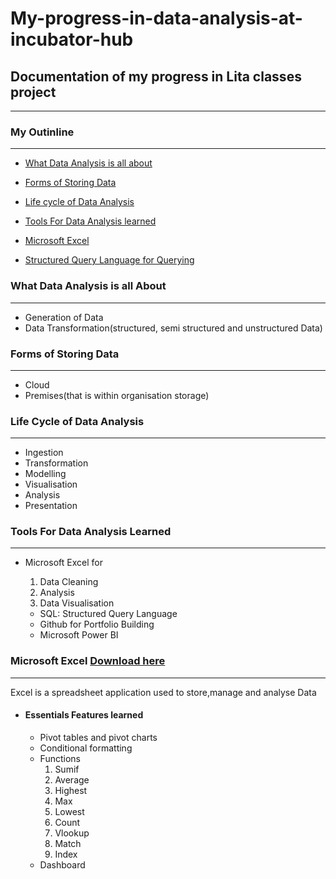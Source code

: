 # My-progress-in-data-analysis-at-incubator-hub

## Documentation of my progress in Lita classes project
---

### My Outinline
---

- [What Data Analysis is all about](#what-data-is-all-about)

- [Forms of Storing Data](#forms-of-storing-data)

- [Life cycle of Data Analysis](#life-cycle-of-data-analysis)

- [Tools For Data Analysis learned](#tools-for-data-anaysis-learned)

- [Microsoft Excel](#microsoft-excel)

- [Structured Query Language for Querying](#structured-query-language-for-querying)

### What Data Analysis is all About
---
- Generation of Data
- Data Transformation(structured, semi structured and unstructured Data)

### Forms of Storing Data
---
- Cloud
- Premises(that is within organisation storage)

### Life Cycle of Data Analysis 
---
- Ingestion
- Transformation
- Modelling
- Visualisation
- Analysis
- Presentation

### Tools For Data Analysis Learned 
---
- Microsoft Excel for
  1. Data Cleaning
  2. Analysis
  3. Data Visualisation

  - SQL: Structured Query Language
  - Github for Portfolio Building
  - Microsoft Power BI

### Microsoft Excel [Download here](https://www.microsoft.com)
---
Excel is a spreadsheet application used to store,manage and analyse Data


- #### Essentials Features learned
   - Pivot tables and pivot charts
   - Conditional formatting
   - Functions
     1. Sumif
     2. Average
     3. Highest
     4. Max
     5. Lowest
     6. Count
     7. Vlookup
     8. Match
     9. Index
  - Dashboard
  
  
       












